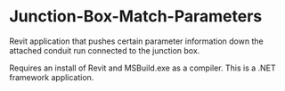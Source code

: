 # Junction-Box-Match-Parameters
Revit application that pushes certain parameter information down the attached conduit run connected to the junction box.

Requires an install of Revit and MSBuild.exe as a compiler. This is a .NET framework application.
